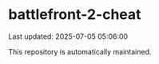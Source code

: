 # battlefront-2-cheat

Last updated: 2025-07-05 05:06:00

This repository is automatically maintained.
